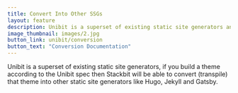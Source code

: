 ```yaml
---
title: Convert Into Other SSGs
layout: feature
description: Unibit is a superset of existing static site generators and can be converted into other SSG's
image_thumbnail: images/2.jpg
button_link: unibit/conversion
button_text: "Conversion Documentation"
---
```


Unibit is a superset of existing static site generators, if you build a theme according to the Unibit spec then Stackbit will be able to convert (transpile) that theme into other static site generators like Hugo, Jekyll and Gatsby.